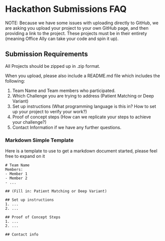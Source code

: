 # Hackathon Submissions FAQ
NOTE: Because we have some issues with uploading directly to GitHub, we are asking you upload your project to your own GitHub page, and then providing a link to the project.  These projects must be in their entirety (meaning Office Ally can take your code and spin it up).

## Submission Requirements
All Projects should be zipped up in .zip format.  

When you upload, please also include a README.md file which includes the following:

1. Team Name and Team members who participated.
2. Which Challenge you are trying to address (Patient Matching or Deep Variant)
3. Set up instructions (What programming language is this in?  How to set up your project to verify your work?)
4. Proof of concept steps (How can we replicate your steps to achieve your challenge?)
5. Contact Information if we have any further questions.

### Markdown Simple Template
Here is a template to use to get a markdown document started, please feel free to expand on it

    # Team Name
    Members:
    - Member 1
    - Member 2
    - ...

    ## (Fill in: Patient Matching or Deep Variant)

    ## Set up instructions
    1. ...
    2. ...

    ## Proof of Concept Steps
    1. ...
    2. ...

    ## Contact info
